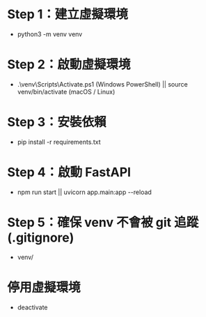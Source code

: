 # Step 1：建立虛擬環境

- python3 -m venv venv

# Step 2：啟動虛擬環境

- .\venv\Scripts\Activate.ps1 (Windows PowerShell) || source venv/bin/activate (macOS / Linux)

# Step 3：安裝依賴

- pip install -r requirements.txt

# Step 4：啟動 FastAPI

- npm run start || uvicorn app.main:app --reload

# Step 5：確保 venv 不會被 git 追蹤 (.gitignore)

- venv/

# 停用虛擬環境

- deactivate
